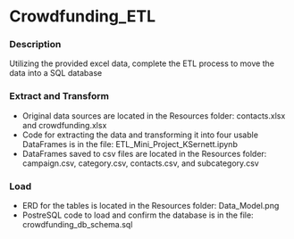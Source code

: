 # Crowdfunding_ETL

### Description
Utilizing the provided excel data, complete the ETL process to move the data into a SQL database

### Extract and Transform
- Original data sources are located in the Resources folder: contacts.xlsx and crowdfunding.xlsx
- Code for extracting the data and transforming it into four usable DataFrames is in the file: ETL_Mini_Project_KSernett.ipynb
- DataFrames saved to csv files are located in the Resources folder: campaign.csv, category.csv, contacts.csv, and subcategory.csv

### Load
- ERD for the tables is located in the Resources folder: Data_Model.png
- PostreSQL code to load and confirm the database is in the file: crowdfunding_db_schema.sql
